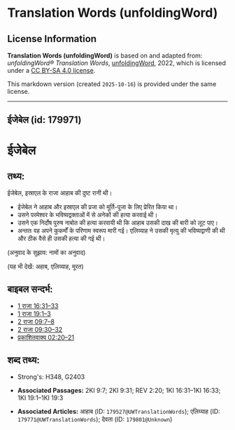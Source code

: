 # Translation Words (unfoldingWord)

## License Information

**Translation Words (unfoldingWord)** is based on and adapted from: _unfoldingWord® Translation Words_, [unfoldingWord](https://unfoldingword.org/utw), 2022, which is licensed under a [CC BY-SA 4.0 license](https://creativecommons.org/licenses/by-sa/4.0/legalcode.en).

This markdown version (created `2025-10-16`) is provided under the same license.



--------------------------------

## ईजेबेल (id: 179971)

ईजेबेल
======

तथ्य:
-----

ईजेबेल, इस्राएल के राजा आहाब की दुष्ट रानी थी।

* ईजेबेल ने आहाब और इस्राएल की प्रजा को मूर्ति\-पूजा के लिए प्रेरित किया था।
* उसने परमेश्वर के भविष्यद्वक्ताओं में से अनेकों की हत्या करवाई थी।
* उसने एक निर्दोष पुरुष नाबोत की हत्या करवायी थी कि आहाब उसकी दाख की बारी को लूट पाए।
* अन्ततः वह अपने कुकर्मों के परिणाम स्वरूप मारी गई। एलिय्याह ने उसकी मृत्यु की भविष्यद्वाणी की थी और ठीक वैसे ही उसकी हत्या की गई थी।

(अनुवाद के सुझाव: नामों का अनुवाद)

(यह भी देखें: अहाब, एलिय्याह, मूरत)

बाइबल सन्दर्भ:
--------------

* [1 राजा 16:31–33](https://ref.ly/1Kgs0:0)
* [1 राजा 19:1–3](https://ref.ly/1Kgs0:0)
* [2 राजा 09:7–8](https://ref.ly/2Kgs0:0)
* [2 राजा 09:30–32](https://ref.ly/2Kgs0:0)
* [प्रकाशितवाक्य 02:20–21](https://ref.ly/Rev2:20-Rev2:21)

शब्द तथ्य:
----------

* Strong's: H348, G2403

* **Associated Passages:** 2KI 9:7; 2KI 9:31; REV 2:20; 1KI 16:31–1KI 16:33; 1KI 19:1–1KI 19:3
* **Associated Articles:** आहाब (ID: `179527@UWTranslationWords`); एलिय्याह (ID: `179771@UWTranslationWords`); देवता (ID: `179801@Unknown`)

